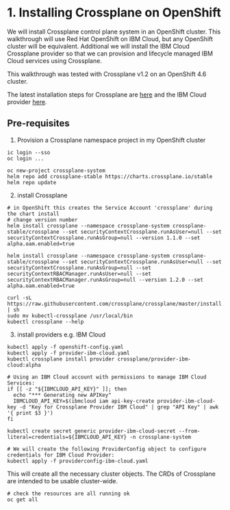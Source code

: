 # 1. Installing Crossplane on OpenShift
We will install Crossplane control plane system in an OpenShift cluster. This walkthrough will use Red Hat OpenShift on IBM Cloud, but any OpenShift cluster will be equivalent. Additional we will install the IBM Cloud Crossplane provider so that we can provision and lifecycle managed IBM Cloud services using Crossplane.

This walkthrough was tested with Crossplane v1.2 on an OpenShift 4.6 cluster.

The latest installation steps for Crossplane are [here](https://crossplane.io/docs/v1.2/getting-started/install-configure.html) and the IBM Cloud provider [here](https://github.com/crossplane-contrib/provider-ibm-cloud).

## Pre-requisites

1. Provision a Crossplane namespace project in my OpenShift cluster
```
ic login --sso
oc login ...

oc new-project crossplane-system
helm repo add crossplane-stable https://charts.crossplane.io/stable
helm repo update
```
2. install Crossplane
```
# in OpenShift this creates the Service Account 'crossplane' during the chart install
# change version number
helm install crossplane --namespace crossplane-system crossplane-stable/crossplane --set securityContextCrossplane.runAsUser=null --set securityContextCrossplane.runAsGroup=null --version 1.1.0 --set alpha.oam.enabled=true

helm install crossplane --namespace crossplane-system crossplane-stable/crossplane --set securityContextCrossplane.runAsUser=null --set securityContextCrossplane.runAsGroup=null --set securityContextRBACManager.runAsUser=null --set securityContextRBACManager.runAsGroup=null --version 1.2.0 --set alpha.oam.enabled=true

curl -sL https://raw.githubusercontent.com/crossplane/crossplane/master/install.sh | sh
sudo mv kubectl-crossplane /usr/local/bin
kubectl crossplane --help
```

3. install providers e.g. IBM Cloud
```
kubectl apply -f openshift-config.yaml
kubectl apply -f provider-ibm-cloud.yaml
kubectl crossplane install provider crossplane/provider-ibm-cloud:alpha

# Using an IBM Cloud account with permissions to manage IBM Cloud Services:
if [[ -z "${IBMCLOUD_API_KEY}" ]]; then
  echo "*** Generating new APIKey"
  IBMCLOUD_API_KEY=$(ibmcloud iam api-key-create provider-ibm-cloud-key -d "Key for Crossplane Provider IBM Cloud" | grep "API Key" | awk '{ print $3 }')
fi

kubectl create secret generic provider-ibm-cloud-secret --from-literal=credentials=${IBMCLOUD_API_KEY} -n crossplane-system

# We will create the following ProviderConfig object to configure credentials for IBM Cloud Provider:
kubectl apply -f providerconfig-ibm-cloud.yaml
```

This will create all the necessary cluster objects. The CRDs of Crossplane are intended to be usable cluster-wide.
```
# check the resources are all running ok
oc get all
```


